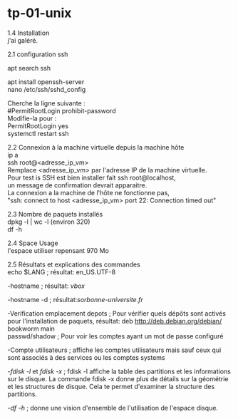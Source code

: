 # tp-01-unix
1.4 Installation<br>
j'ai galéré.

2.1 configuration ssh

apt search ssh

apt install openssh-server<br>
nano /etc/ssh/sshd_config


Cherche la ligne suivante :<br>
#PermitRootLogin prohibit-password <br>
Modifie-la pour : <br>
PermitRootLogin yes <br>
systemctl restart ssh

2.2 Connexion à la machine virtuelle depuis la machine hôte<br>
ip a<br>
ssh root@<adresse_ip_vm> <br>
Remplace <adresse_ip_vm> par l'adresse IP de la machine virtuelle. <br>
Pour test is SSH est bien installer fait ssh root@localhost,<br>
un message de confirmation devrait apparaitre.<br>
La connexion a la machine de l'hôte ne fonctionne pas,<br>
"ssh: connect to host <adresse_ip_vm> port 22: Connection timed out"<br>

2.3 Nombre de paquets installés<br>
dpkg -l | wc -l             (environ 320)<br>
df -h

2.4 Space Usage<br>
l'espace utiliser repensant 970 Mo

2.5 Résultats et explications des commandes<br>
echo $LANG ; résultat: en_US.UTF-8 <br>

-hostname ; résultat: *vbox* <br>

-hostname -d ; résultat:*sorbonne-universite.fr* <br>

-Verification emplacement depots ;  Pour vérifier quels dépôts sont activés pour l'installation de paquets, résultat: deb http://deb.debian.org/debian/ bookworm main <br>
passwd/shadow ; Pour voir les comptes ayant un mot de passe configuré <br>

-Compte utilisateurs ; affiche les comptes utilisateurs mais sauf ceux qui sont associés à des services ou les comptes systems <br>

-*fdisk -l* et *fdisk -x* ; fdisk -l affiche la table des partitions et les informations sur le disque. La commande fdisk -x donne plus de détails sur la géométrie et les structures de disque. Cela te permet d'examiner la structure des partitions. <br>

-*df -h* ; donne une vision d'ensemble de l'utilisation de l'espace disque. <br>
